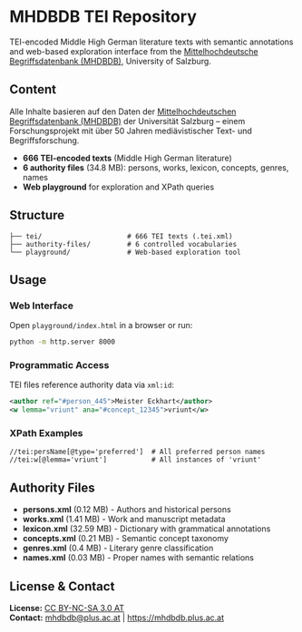 
# MHDBDB TEI Repository

TEI-encoded Middle High German literature texts with semantic annotations and web-based exploration interface from the [Mittelhochdeutsche Begriffsdatenbank (MHDBDB)](https://www.mhdbdb.sbg.ac.at), University of Salzburg.

## Content

Alle Inhalte basieren auf den Daten der [Mittelhochdeutschen Begriffsdatenbank (MHDBDB)](https://www.mhdbdb.sbg.ac.at) der Universität Salzburg – einem Forschungsprojekt mit über 50 Jahren mediävistischer Text- und Begriffsforschung.
- **666 TEI-encoded texts** (Middle High German literature)
- **6 authority files** (34.8 MB): persons, works, lexicon, concepts, genres, names
- **Web playground** for exploration and XPath queries

## Structure

```
├── tei/                     # 666 TEI texts (.tei.xml)
├── authority-files/         # 6 controlled vocabularies
└── playground/              # Web-based exploration tool
```

## Usage

### Web Interface
Open `playground/index.html` in a browser or run:
```bash
python -m http.server 8000
```

### Programmatic Access
TEI files reference authority data via `xml:id`:
```xml
<author ref="#person_445">Meister Eckhart</author>
<w lemma="vriunt" ana="#concept_12345">vriunt</w>
```

### XPath Examples
```xpath
//tei:persName[@type='preferred']  # All preferred person names
//tei:w[@lemma='vriunt']           # All instances of 'vriunt'
```

## Authority Files

- **persons.xml** (0.12 MB) - Authors and historical persons
- **works.xml** (1.41 MB) - Work and manuscript metadata  
- **lexicon.xml** (32.59 MB) - Dictionary with grammatical annotations
- **concepts.xml** (0.21 MB) - Semantic concept taxonomy
- **genres.xml** (0.4 MB) - Literary genre classification
- **names.xml** (0.03 MB) - Proper names with semantic relations

## License & Contact

**License:** [CC BY-NC-SA 3.0 AT](https://creativecommons.org/licenses/by-nc-sa/3.0/at/)  
**Contact:** mhdbdb@plus.ac.at | https://mhdbdb.plus.ac.at
